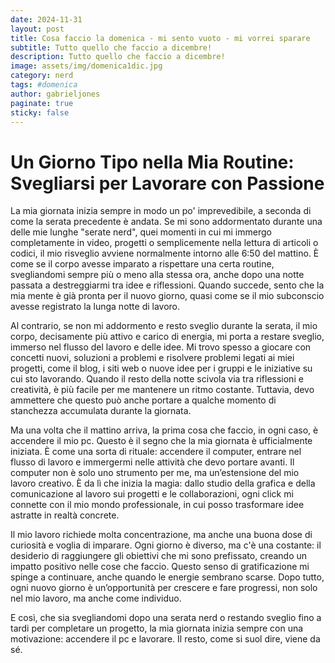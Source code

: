 ```yaml
--- 
date: 2024-11-31
layout: post 
title: Cosa faccio la domenica - mi sento vuoto - mi vorrei sparare 
subtitle: Tutto quello che faccio a dicembre! 
description: Tutto quello che faccio a dicembre! 
image: assets/img/domenica1dic.jpg
category: nerd 
tags: #domenica 
author: gabrieljones 
paginate: true 
sticky: false
--- 
```

# Un Giorno Tipo nella Mia Routine: Svegliarsi per Lavorare con Passione

La mia giornata inizia sempre in modo un po' imprevedibile, a seconda di come la serata precedente è andata. Se mi sono addormentato durante una delle mie lunghe "serate nerd", quei momenti in cui mi immergo completamente in video, progetti o semplicemente nella lettura di articoli o codici, il mio risveglio avviene normalmente intorno alle 6:50 del mattino. È come se il corpo avesse imparato a rispettare una certa routine, svegliandomi sempre più o meno alla stessa ora, anche dopo una notte passata a destreggiarmi tra idee e riflessioni. Quando succede, sento che la mia mente è già pronta per il nuovo giorno, quasi come se il mio subconscio avesse registrato la lunga notte di lavoro.

Al contrario, se non mi addormento e resto sveglio durante la serata, il mio corpo, decisamente più attivo e carico di energia, mi porta a restare sveglio, immerso nel flusso del lavoro e delle idee. Mi trovo spesso a giocare con concetti nuovi, soluzioni a problemi e risolvere problemi legati ai miei progetti, come il blog, i siti web o nuove idee per i gruppi e le iniziative su cui sto lavorando. Quando il resto della notte scivola via tra riflessioni e creatività, è più facile per me mantenere un ritmo costante. Tuttavia, devo ammettere che questo può anche portare a qualche momento di stanchezza accumulata durante la giornata.

Ma una volta che il mattino arriva, la prima cosa che faccio, in ogni caso, è accendere il mio pc. Questo è il segno che la mia giornata è ufficialmente iniziata. È come una sorta di rituale: accendere il computer, entrare nel flusso di lavoro e immergermi nelle attività che devo portare avanti. Il computer non è solo uno strumento per me, ma un’estensione del mio lavoro creativo. È da lì che inizia la magia: dallo studio della grafica e della comunicazione al lavoro sui progetti e le collaborazioni, ogni click mi connette con il mio mondo professionale, in cui posso trasformare idee astratte in realtà concrete.

Il mio lavoro richiede molta concentrazione, ma anche una buona dose di curiosità e voglia di imparare. Ogni giorno è diverso, ma c'è una costante: il desiderio di raggiungere gli obiettivi che mi sono prefissato, creando un impatto positivo nelle cose che faccio. Questo senso di gratificazione mi spinge a continuare, anche quando le energie sembrano scarse. Dopo tutto, ogni nuovo giorno è un’opportunità per crescere e fare progressi, non solo nel mio lavoro, ma anche come individuo.

E così, che sia svegliandomi dopo una serata nerd o restando sveglio fino a tardi per completare un progetto, la mia giornata inizia sempre con una motivazione: accendere il pc e lavorare. Il resto, come si suol dire, viene da sé.

